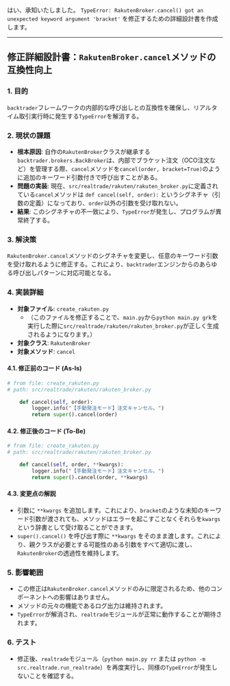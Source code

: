 はい、承知いたしました。
`TypeError: RakutenBroker.cancel() got an unexpected keyword argument 'bracket'` を修正するための詳細設計書を作成します。

-----

## 修正詳細設計書：`RakutenBroker.cancel`メソッドの互換性向上

### 1\. 目的

`backtrader`フレームワークの内部的な呼び出しとの互換性を確保し、リアルタイム取引実行時に発生する`TypeError`を解消する。

### 2\. 現状の課題

  - **根本原因**: 自作の`RakutenBroker`クラスが継承する`backtrader.brokers.BackBroker`は、内部でブラケット注文（OCO注文など）を管理する際、`cancel`メソッドを`cancel(order, bracket=True)`のように追加のキーワード引数付きで呼び出すことがある。
  - **問題の実装**: 現在、`src/realtrade/rakuten/rakuten_broker.py`に定義されている`cancel`メソッドは `def cancel(self, order):` というシグネチャ（引数の定義）になっており、`order`以外の引数を受け取れない。
  - **結果**: このシグネチャの不一致により、`TypeError`が発生し、プログラムが異常終了する。

### 3\. 解決策

`RakutenBroker.cancel`メソッドのシグネチャを変更し、任意のキーワード引数を受け取れるように修正する。これにより、`backtrader`エンジンからのあらゆる呼び出しパターンに対応可能となる。

### 4\. 実装詳細

  - **対象ファイル**: `create_rakuten.py`
      - （このファイルを修正することで、`main.py`から`python main.py grk`を実行した際に`src/realtrade/rakuten/rakuten_broker.py`が正しく生成されるようになります。）
  - **対象クラス**: `RakutenBroker`
  - **対象メソッド**: `cancel`

#### 4.1. 修正前のコード (As-Is)

```python
# from file: create_rakuten.py
# path: src/realtrade/rakuten/rakuten_broker.py

    def cancel(self, order):
        logger.info("【手動発注モード】注文キャンセル。")
        return super().cancel(order)
```

#### 4.2. 修正後のコード (To-Be)

```python
# from file: create_rakuten.py
# path: src/realtrade/rakuten/rakuten_broker.py

    def cancel(self, order, **kwargs):
        logger.info("【手動発注モード】注文キャンセル。")
        return super().cancel(order, **kwargs)
```

#### 4.3. 変更点の解説

  - 引数に `**kwargs` を追加します。これにより、`bracket`のような未知のキーワード引数が渡されても、メソッドはエラーを起こすことなくそれらを`kwargs`という辞書として受け取ることができます。
  - `super().cancel()` を呼び出す際に `**kwargs` をそのまま渡します。これにより、親クラスが必要とする可能性のある引数をすべて適切に渡し、`RakutenBroker`の透過性を維持します。

### 5\. 影響範囲

  - この修正は`RakutenBroker.cancel`メソッドのみに限定されるため、他のコンポーネントへの影響はありません。
  - メソッドの元々の機能であるログ出力は維持されます。
  - `TypeError`が解消され、`realtrade`モジュールが正常に動作することが期待されます。

### 6\. テスト

  - 修正後、`realtrade`モジュール（`python main.py rr` または `python -m src.realtrade.run_realtrade`）を再度実行し、同様の`TypeError`が発生しないことを確認する。